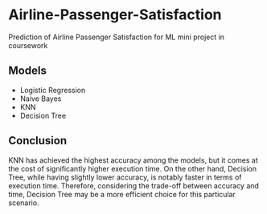 # Airline-Passenger-Satisfaction
Prediction of Airline Passenger Satisfaction for ML mini project in coursework
## Models
* Logistic Regression
* Naive Bayes
* KNN
* Decision Tree
## Conclusion
KNN has achieved the highest accuracy among the models, but it comes at the cost of significantly higher execution time. On the other hand, Decision Tree, while having slightly lower accuracy, is notably faster in terms of execution time. Therefore, considering the trade-off between accuracy and time, Decision Tree may be a more efficient choice for this particular scenario.
